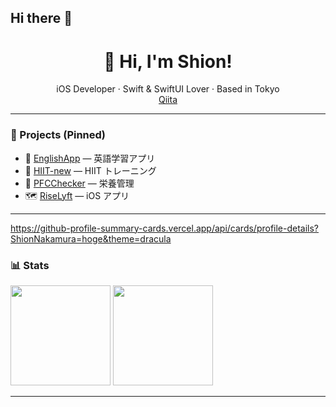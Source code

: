 ## Hi there 👋

<!-- Header -->
<h1 align="center">👋 Hi, I'm Shion!</h1>
<p align="center">
  iOS Developer · Swift & SwiftUI Lover · Based in Tokyo
  <br/>
  <a href="https://qiita.com/ShionNakamura">Qiita</a>
</p>

---

### 🚀 Projects (Pinned)
- 📱 <a href="https://github.com/ShionNakamura/EnglishApp">EnglishApp</a> — 英語学習アプリ
- 🏃 <a href="https://github.com/ShionNakamura/HIIT-new">HIIT-new</a> — HIIT トレーニング
- 🍎 <a href="https://github.com/ShionNakamura/PFCChecker">PFCChecker</a> — 栄養管理
- 🗺️ <a href="https://github.com/ShionNakamura/RiseLyft">RiseLyft</a> — iOS アプリ

---


https://github-profile-summary-cards.vercel.app/api/cards/profile-details?ShionNakamura=hoge&theme=dracula


### 📊 Stats
<!-- GitHub Readme Stats -->
<img src="https://github-readme-stats.vercel.app/api?username=ShionNakamura&show_icons=true&hide_border=true" height="160" />
<img src="https://github-readme-stats.vercel.app/api/top-langs/?username=ShionNakamura&layout=compact&hide_border=true" height="160" />

---


